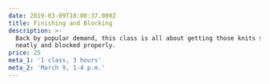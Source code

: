 ```yaml
---
date: 2019-03-09T18:00:37.000Z
title: Finishing and Blocking
description: >-
  Back by popular demand, this class is all about getting those knits seamed up
  neatly and blocked properly.
price: 25
meta_1: '1 class, 3 hours'
meta_2: 'March 9, 1-4 p.m.'
---
```


